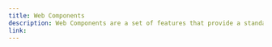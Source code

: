 ```yaml
---
title: Web Components
description: Web Components are a set of features that provide a standard component model for the Web allowing for encapsulation and interoperability of individual HTML elements.
link:
---
```

